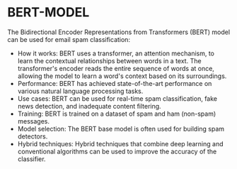 # BERT-MODEL

The Bidirectional Encoder Representations from Transformers (BERT) model can be used for email spam classification: 

-   How it works: BERT uses a transformer, an attention mechanism, to learn the contextual relationships between words in a text. The transformer's encoder reads the entire sequence of words at once, allowing the model to learn a word's context based on its surroundings. 
-   Performance: BERT has achieved state-of-the-art performance on various natural language processing tasks. 
-   Use cases: BERT can be used for real-time spam classification, fake news detection, and inadequate content filtering. 
-   Training: BERT is trained on a dataset of spam and ham (non-spam) messages. 
-   Model selection: The BERT base model is often used for building spam detectors. 
-   Hybrid techniques: Hybrid techniques that combine deep learning and conventional algorithms can be used to improve the accuracy of the classifier.
